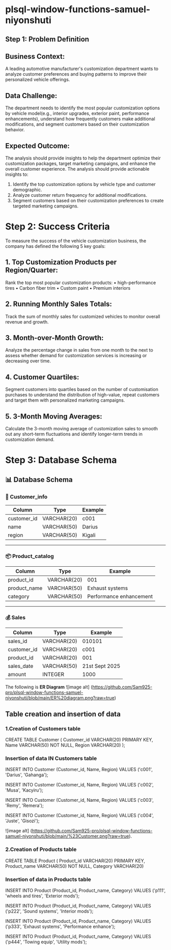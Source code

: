 # plsql-window-functions-samuel-niyonshuti
## Step 1: Problem Definition 
  ## Business Context: 
  
  A leading automotive manufacturer's customization department 
wants to analyze customer preferences and buying patterns to improve their 
personalized vehicle offerings. 
  
  ## Data Challenge: 
  
The department needs to identify the most popular customization 
options by vehicle model(e.g., interior upgrades, exterior paint, performance 
enhancements), understand how frequently customers make additional 
modifications, and segment customers based on their customization behavior. 

  ## Expected Outcome: 

The analysis should provide insights to help the department 
optimize their customization packages, target marketing campaigns, and enhance 
the overall customer experience. 
The analysis should provide actionable insights to: 
1. Identify the top customization options by vehicle type and customer 
demographic. 
2. Analyze customer return frequency for additional modifications. 
3. Segment customers based on their customization preferences to create 
targeted marketing campaigns.

# Step 2: Success Criteria 
To measure the success of the vehicle customization business, the company has 
defined the following 5 key goals: 
  ## 1. Top Customization Products per Region/Quarter: 
  Rank the top most 
popular customization products: 
• high-performance tires 
• Carbon fiber trim 
• Custom paint 
• Premium interiors 

  ## 2. Running Monthly Sales Totals: 
  
  Track the sum of monthly sales for 
customized vehicles to monitor overall revenue and growth. 

  ## 3. Month-over-Month Growth: 
  
  Analyze the percentage change in sales from 
one month to the next to assess whether demand for customization services 
is increasing or decreasing over time.

  ## 4. Customer Quartiles: 
  
  Segment customers into quartiles based on the number 
of customisation purchases to understand the distribution of high-value, 
repeat customers and target them with personalized marketing campaigns. 

  ## 5. 3-Month Moving Averages: 
  
  Calculate the 3-month moving average of 
customization sales to smooth out any short-term fluctuations and identify 
longer-term trends in customization demand.

# Step 3: Database Schema 
## 📊 Database Schema  

### 🧑 Customer_info
| Column      | Type        | Example   |
|-------------|-------------|-----------|
| customer_id | VARCHAR(20) | c001      |
| name        | VARCHAR(50) | Darius    |
| region      | VARCHAR(50) | Kigali    |

---

### 📦 Product_catalog
| Column       | Type        | Example                |
|--------------|-------------|------------------------|
| product_id   | VARCHAR(20) | 001                    |
| product_name | VARCHAR(50) | Exhaust systems        |
| category     | VARCHAR(50) | Performance enhancement|

---

### 💰 Sales
| Column      | Type        | Example        |
|-------------|-------------|----------------|
| sales_id    | VARCHAR(20) | 010101         |
| customer_id | VARCHAR(20) | c001           |
| product_id  | VARCHAR(20) | 001            |
| sales_date  | VARCHAR(50) | 21st Sept 2025 |
| amount      | INTEGER     | 1000           |


The following is **ER Diagram**
![image alt] (https://github.com/Sam925-pro/plsql-window-functions-samuel-niyonshuti/blob/main/ER%20diagram.png?raw=true)

## Table creation and insertion of data
  ### 1.Creation of Customers table
  CREATE TABLE Customer (
  Customer_id VARCHAR(20) PRIMARY KEY,
  Name VARCHAR(50) NOT NULL,
  Region VARCHAR(20)
  );

  ### Insertion of data IN Customers table
INSERT INTO Customer (Customer_id, Name, Region) 
VALUES ('c001', 'Darius', 'Gahanga');

INSERT INTO Customer (Customer_id, Name, Region)
VALUES ('c002', 'Musa', 'Kacyiru');

INSERT INTO Customer (Customer_id, Name, Region)
VALUES ('c003', 'Remy', 'Remera');

INSERT INTO Customer (Customer_id, Name, Region)
VALUES ('c004', 'Juste', 'Gisozi');

![image alt] (https://github.com/Sam925-pro/plsql-window-functions-samuel-niyonshuti/blob/main/%23Customer.png?raw=true).

  ### 2.Creation of Products table
CREATE TABLE Product (
  Product_id VARCHAR(20) PRIMARY KEY,
  Product_name VARCHAR(50) NOT NULL,
  Category VARCHAR(20)

  ### Insertion of data in Products table
  INSERT INTO Product (Product_id, Product_name, Category)
VALUES ('p111', 'wheels and tires', 'Exterior mods');

INSERT INTO Product (Product_id, Product_name, Category)
VALUES ('p222', 'Sound systems', 'Interior mods');

INSERT INTO Product (Product_id, Product_name, Category)
VALUES ('p333', 'Exhaust systems', 'Performance enhance');

INSERT INTO Product (Product_id, Product_name, Category)
VALUES ('p444', 'Towing equip', 'Utility mods');
